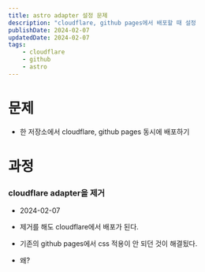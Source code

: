 ```yaml
---
title: astro adapter 설정 문제
description: "cloudflare, github pages에서 배포할 때 설정                          "
publishDate: 2024-02-07
updatedDate: 2024-02-07
tags: 
    - cloudflare
    - github
    - astro
---
```


# 문제
- 한 저장소에서 cloudflare, github pages 동시에 배포하기

# 과정
### cloudflare adapter을 제거
- 2024-02-07

- 제거를 해도 cloudflare에서 배포가 된다.
- 기존의 github pages에서 css 적용이 안 되던 것이 해결됬다.
- 왜?